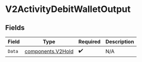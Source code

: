 # V2ActivityDebitWalletOutput


## Fields

| Field                                                  | Type                                                   | Required                                               | Description                                            |
| ------------------------------------------------------ | ------------------------------------------------------ | ------------------------------------------------------ | ------------------------------------------------------ |
| `Data`                                                 | [components.V2Hold](../../models/components/v2hold.md) | :heavy_check_mark:                                     | N/A                                                    |
